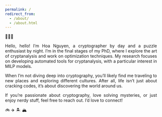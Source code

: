 ```yaml
---
permalink: /
redirect_from: 
  - /about/
  - /about.html
---
```


👋👋👋
<div style="text-align: justify;">


<p>Hello, hello! I’m Hoa Nguyen, a cryptographer by day and a puzzle enthusiast by night. I’m in the final stages of my PhD, where I explore the art of cryptanalysis and work on optimization techniques. My research focuses on developing automated tools for cryptanalysis, with a particular interest in MILP models. </p>

<p>When I’m not diving deep into cryptography, you’ll likely find me traveling to new places and exploring different cultures. After all, life isn’t just about cracking codes, it’s about discovering the world around us. </p>

<p>If you’re passionate about cryptography, love solving mysteries, or just enjoy nerdy stuff, feel free to reach out. I’d love to connect! </p>
</div>

🚲 ✈️ 🏝️ 🏔️
